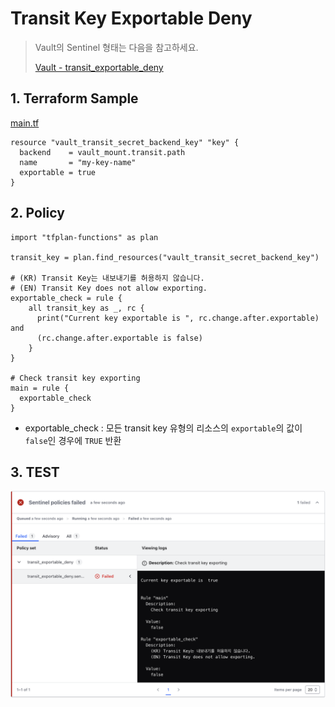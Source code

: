 # Transit Key Exportable Deny

> Vault의 Sentinel 형태는 다음을 참고하세요.
>
> [Vault - transit_exportable_deny](./docs/policies/transit_exportable_deny.md)

## 1. Terraform Sample

[main.tf](./policies/terraform/main.tf)

```hcl
resource "vault_transit_secret_backend_key" "key" {
  backend    = vault_mount.transit.path
  name       = "my-key-name"
  exportable = true
}
```

## 2. Policy

```hcl
import "tfplan-functions" as plan

transit_key = plan.find_resources("vault_transit_secret_backend_key")

# (KR) Transit Key는 내보내기를 허용하지 않습니다.
# (EN) Transit Key does not allow exporting.
exportable_check = rule {
    all transit_key as _, rc {
      print("Current key exportable is ", rc.change.after.exportable) and
      (rc.change.after.exportable is false)
    }
}

# Check transit key exporting
main = rule {
  exportable_check
}
```

- exportable_check : 모든 transit key 유형의 리소스의 `exportable`의 값이 `false`인 경우에 `TRUE` 반환

## 3. TEST

![](./images/vault-transit-exportable-check.png)